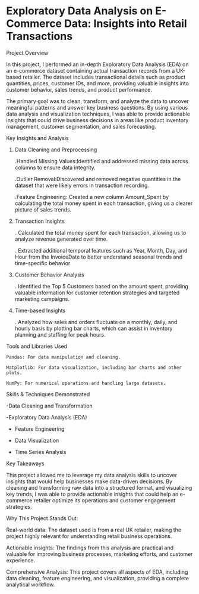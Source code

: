 # Exploratory Data Analysis on E-Commerce Data: Insights into Retail Transactions
Project Overview

In this project, I performed an in-depth Exploratory Data Analysis (EDA) on an e-commerce dataset containing actual transaction records from a UK-based retailer. The dataset includes transactional details such as product quantities, prices, customer IDs, and more, providing valuable insights into customer behavior, sales trends, and product performance.

The primary goal was to clean, transform, and analyze the data to uncover meaningful patterns and answer key business questions. By using various data analysis and visualization techniques, I was able to provide actionable insights that could drive business decisions in areas like product inventory management, customer segmentation, and sales forecasting.

Key Insights and Analysis

1. Data Cleaning and Preprocessing

   .Handled Missing Values:Identified and addressed missing data across columns to ensure data integrity.

   .Outlier Removal:Discovered and removed negative quantities in the dataset that were likely errors in transaction recording.

   .Feature Engineering: Created a new column Amount_Spent by calculating the total money spent in each transaction,
     giving us a clearer  picture of sales trends.
 
2. Transaction Insights
   
   . Calculated the total money spent for each transaction, allowing us to analyze revenue generated over time.
   
   . Extracted additional temporal features such as Year, Month, Day, and Hour from the InvoiceDate to better understand seasonal trends and time-specific behavior

3. Customer Behavior Analysis
   
   . Identified the Top 5 Customers based on the amount spent, providing valuable information for customer
      retention strategies and targeted marketing campaigns.

4. Time-based Insights

   . Analyzed how sales and orders fluctuate on a monthly, daily, and hourly basis by plotting bar charts,
      which can assist in inventory planning and staffing for peak hours.

Tools and Libraries Used

    Pandas: For data manipulation and cleaning.
   
    Matplotlib: For data visualization, including bar charts and other plots.
   
    NumPy: For numerical operations and handling large datasets.

Skills & Techniques Demonstrated

   -Data Cleaning and Transformation
    
   -Exploratory Data Analysis (EDA)
   
   - Feature Engineering
   
   - Data Visualization
   
   - Time Series Analysis

Key Takeaways

 This project allowed me to leverage my data analysis skills to uncover insights that would help businesses make data-driven decisions. 
 By cleaning and transforming raw data into a structured format, and visualizing key trends, I was able to provide actionable insights 
 that could help an e-commerce retailer optimize its operations and customer engagement strategies.

Why This Project Stands Out:

 Real-world data: The dataset used is from a real UK retailer, making the project highly relevant for understanding retail business operations.
 
 Actionable insights: The findings from this analysis are practical and valuable for improving business processes, marketing efforts, and customer experience.
 
 Comprehensive Analysis: This project covers all aspects of EDA, including data cleaning, feature engineering, and visualization, 
  providing a complete analytical  workflow.
   
